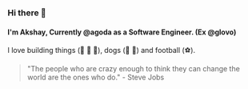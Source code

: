 ### Hi there 👋

#### I'm Akshay, Currently @agoda as a Software Engineer. (Ex @glovo)

I love building things (:rocket: :rocket: :rocket:), dogs (:dog: :dog:) and football (:soccer:).

> "The people who are crazy enough to think they can change the world are the ones who do." - Steve Jobs
